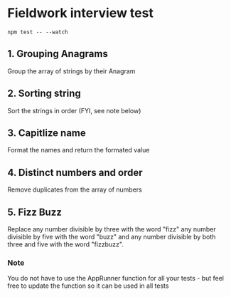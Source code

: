 # Fieldwork interview test

```
npm test -- --watch
```

## 1. Grouping Anagrams

Group the array of strings by their Anagram

## 2. Sorting string

Sort the strings in order (FYI, see note below)

## 3. Capitlize name

Format the names and return the formated value

## 4. Distinct numbers and order

Remove duplicates from the array of numbers

## 5. Fizz Buzz

Replace any number divisible by three with the word "fizz" any number divisible by five with the word "buzz" and any number divisible by both three and five with the word "fizzbuzz".

### Note

You do not have to use the AppRunner function for all your tests -
but feel free to update the function so it can be used in all tests
